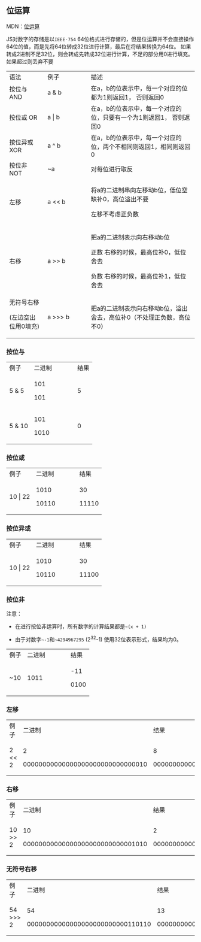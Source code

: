 ## 位运算

MDN：[位运算](https://developer.mozilla.org/zh-CN/docs/Web/JavaScript/Guide/Expressions_and_Operators#%E4%BD%8D%E8%BF%90%E7%AE%97%E7%AC%A6)

JS对数字的存储是以```IEEE-754``` 64位格式进行存储的，但是位运算并不会直接操作64位的值，而是先将64位转成32位进行计算，最后在将结果转换为64位。
如果转成2进制不足32位，则会转成先转成32位进行计算，不足的部分用0进行填充。如果超过则丢弃不要

<html>
    <table>
        <tr>
            <td>语法</td>
            <td width=100>例子</td>
            <td>描述</td>
        </tr>
        <tr>
            <td>按位与 AND</td>
            <td>a & b</td>
            <td>在a，b的位表示中，每一个对应的位都为1则返回1， 否则返回0</td>
        </tr>
       <tr>
            <td>按位或 OR</td>
            <td>a | b</td>
            <td>在a，b的位表示中，每一个对应的位，只要有一个为1则返回1， 否则返回0</td>
        </tr>
        <tr>
            <td>按位异或 XOR</td>
            <td>a ^ b</td>
            <td>在a，b的位表示中，每一个对应的位，两个不相同则返回1，相同则返回0</td>
        </tr>
        <tr>
            <td>按位非 NOT</td>
            <td>~a</td>
            <td>对每位进行取反</td>
        </tr>
        <tr>
            <td>左移</td>
            <td>a &lt;&lt; b</td>
            <td>
                <p>将a的二进制串向左移动b位，低位空缺补0，高位溢出不要</p>
                <p>左移不考虑正负数</p>
            </td>
        </tr>
        <tr>
            <td>右移</td>
            <td>a >> b</td>
            <td>
                <p>把a的二进制表示向右移动b位</p>
                <p>正数 右移的时候，最高位补0，低位舍去</p>
                <p>负数 右移的时候，最高位补1，低位舍去</p>
            </td>
        </tr>
        <tr>
            <td>
                <span>无符号右移</span>
                <p>(左边空出位用0填充)</p>
            </td>
            <td>a >>> b</td>
            <td>把a的二进制表示向右移动b位，溢出舍去，高位补0（不处理正负数，高位不0）</td>
        </tr>
    </table>
</html>


### 按位与
<html>
    <table>
        <tr>
            <td>例子</td>
            <td width=100>二进制</td>
            <td>结果</td>
        </tr>
        <tr>
            <td>5 & 5</td>
            <td>
                <p>101</p>
                <p>101</p>
            </td>
            <td>5</td>
        </tr>
        <tr>
            <td>5 & 10</td>
            <td >
                <p>101</p>
                <p>1010</p>
            </td>
            <td>0</td>
        </tr>
    </table>
</html>

### 按位或
<html>
    <table>
        <tr>
            <td>例子</td>
            <td width=100 >二进制</td>
            <td>结果</td>
        </tr>
        <tr>
            <td>10 | 22</td>
            <td >
                <p>1010</p>
                <p>10110</p>
            </td>
            <td>
                <p>30</p>
                <p>11110</p>
            </td>
        </tr>
    </table>
</html>

### 按位异或

<html>
    <table>
        <tr>
            <td>例子</td>
            <td width=100 >二进制</td>
            <td>结果</td>
        </tr>
        <tr>
            <td>10 | 22</td>
            <td >
                <p>1010</p>
                <p>10110</p>
            </td>
            <td>
                <p>30</p>
                <p>11100</p>
            </td>
        </tr>
    </table>
</html>

### 按位非

注意：
- 在进行按位非运算时，所有数字的计算结果都是```~(x + 1)```
- <p>由于对数字<code>~-1</code>和<code>~4294967295</code> (2<sup>32</sup>-1) 使用32位表示形式，结果均为0。</p>

<html>
    <table>
        <tr>
            <td>例子</td>
            <td width=100 >二进制</td>
            <td>结果</td>
        </tr>
        <tr>
            <td>~10</td>
            <td >
                <p>1011</p>
            </td>
            <td>
                <p>-11</p>
                <p>0100</p>
            </td>
        </tr>
    </table>
</html>

### 左移

<html>
    <table>
        <tr>
            <td>例子</td>
            <td width=100 >二进制</td>
            <td>结果</td>
        </tr>
        <tr>
            <td>2 &lt;&lt; 2 </td>
            <td>
                <p>2</p>
                <p>00000000000000000000000000000010</p>
            </td>
            <td>
                <p>8</p>
                <p>00000000000000000000000000001000</p>
            </td>
        </tr>
    </table>
</html>

### 右移

<html>
    <table>
        <tr>
            <td>例子</td>
            <td width=100 >二进制</td>
            <td>结果</td>
        </tr>
        <tr>
            <td>10 >> 2 </td>
            <td>
                <p>10</p>
                <p>00000000000000000000000000001010</p>
            </td>
            <td>
                <p>2</p>
                <p>00000000000000000000000000000010</p>
            </td>
        </tr>
    </table>
</html>

### 无符号右移

<html>
    <table>
        <tr>
            <td>例子</td>
            <td width=100 >二进制</td>
            <td>结果</td>
        </tr>
        <tr>
            <td>54 >>>  2 </td>
            <td>
                <p>54</p>
                <p>00000000000000000000000000110110</p>
            </td>
            <td>
                <p>13</p>
                <p>00000000000000000000000000001101</p>
            </td>
        </tr>
    </table>
</html>